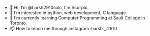 - 👋 Hi, I’m @harsh2910solo, I'm Scorpio.
- 👀 I’m interested in python, web development, C language.
- 🌱 I’m currently learning Computer Programming at Sault College in Toronto.
- 📫 How to reach me through instagram :harsh._.2910 

<!---
harsh2910solo/harsh2910solo is a ✨ special ✨ repository because its `README.md` (this file) appears on your GitHub profile.
You can click the Preview link to take a look at your changes.
--->
